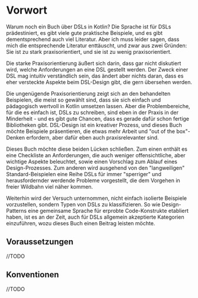 # Vorwort

Warum noch ein Buch über DSLs in Kotlin? Die Sprache ist für DSLs prädestiniert,
es gibt viele gute praktische Beispiele, und es gibt dementsprechend auch viel
Literatur. Aber ich muss leider sagen, dass mich die entsprechende Literatur
enttäuscht, und zwar aus zwei Gründen: Sie ist zu stark praxisorientiert,
und sie ist zu wenig praxisorientiert.

Die starke Praxisorientierung äußert sich darin, dass gar nicht diskutiert wird,
welche Anforderungen an eine DSL gestellt werden. Der Zweck einer DSL mag intuitiv
verständlich sein, das ändert aber nichts daran, dass es eher versteckte Aspekte
beim DSL-Design gibt, die gern übersehen werden.

Die ungenügende Praxisorientierung zeigt sich an den behandelten Beispielen,
die meist so gewählt sind, dass sie sich einfach und pädagogisch wertvoll in
Kotlin umsetzen lassen. Aber die Problembereiche, für die es einfach ist, DSLs zu
schreiben, sind eben in der Praxis in der Minderheit - und es gibt gute Chancen,
dass es gerade dafür schon fertige Bibliotheken gibt. DSL-Design ist ein kreativer
Prozess, und dieses Buch möchte Beispiele präsentieren, die etwas mehr Arbeit
und "out of the box"-Denken erfordern, aber dafür eben auch praxisrelevanter sind.

Dieses Buch möchte diese beiden Lücken schließen. Zum einen enthält es eine
Checkliste an Anforderungen, die auch weniger offensichtliche, aber wichtige
Aspekte beleuchtet, sowie einen Vorschlag zum Ablauf eines Design-Prozesses.
Zum anderen wird ausgehend von den "langweiligen" Standard-Beispielen eine Reihe
DSLs für immer "sperriger" und herausfordernder werdende Probleme vorgestellt,
die dem Vorgehen in freier Wildbahn viel näher kommen.

Weiterhin wird der Versuch unternommen, nicht einfach isolierte Beispiele
vorzustellen, sondern Typen von DSLs zu klassifizieren. So wie Design-Patterns
eine gemeinsame Sprache für erprobte Code-Konstrukte etabliert haben,
ist es an der Zeit, auch für DSLs allgemein akzeptierte Kategorien einzuführen,
wozu dieses Buch einen Beitrag leisten möchte.

## Voraussetzungen
//TODO

## Konventionen
//TODO

